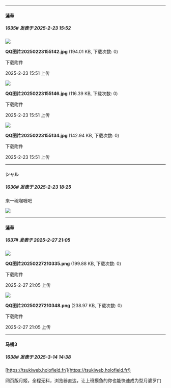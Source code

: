 ﻿
*****

####  蓮華  
##### 1635#       发表于 2025-2-23 15:52

<img src="https://img.saraba1st.com/forum/202502/23/155155cy2wlwwwgpxzz5vy.jpg" referrerpolicy="no-referrer">

<strong>QQ图片20250223155142.jpg</strong> (194.01 KB, 下载次数: 0)

下载附件

2025-2-23 15:51 上传

<img src="https://img.saraba1st.com/forum/202502/23/155155seh3ei9znoyeii7e.jpg" referrerpolicy="no-referrer">

<strong>QQ图片20250223155146.jpg</strong> (116.39 KB, 下载次数: 0)

下载附件

2025-2-23 15:51 上传

<img src="https://img.saraba1st.com/forum/202502/23/155159fnzd8zypfleplxd4.jpg" referrerpolicy="no-referrer">

<strong>QQ图片20250223155134.jpg</strong> (142.94 KB, 下载次数: 0)

下载附件

2025-2-23 15:51 上传


*****

####  シャル  
##### 1636#       发表于 2025-2-23 18:25

来一碗咖喱吧

<img src="https://img.saraba1st.com/forum/202502/20/214751bs70ahsf78sssnyd.jpeg" referrerpolicy="no-referrer">

*****

####  蓮華  
##### 1637#       发表于 2025-2-27 21:05

<img src="https://img.saraba1st.com/forum/202502/27/210539h1ejv8e8t4i123v1.png" referrerpolicy="no-referrer">

<strong>QQ图片20250227210335.png</strong> (199.88 KB, 下载次数: 0)

下载附件

2025-2-27 21:05 上传

<img src="https://img.saraba1st.com/forum/202502/27/210539ssbqjbtlycqvyqkp.png" referrerpolicy="no-referrer">

<strong>QQ图片20250227210348.png</strong> (238.97 KB, 下载次数: 0)

下载附件

2025-2-27 21:05 上传

*****

####  马桶3  
##### 1638#       发表于 2025-3-14 14:38

[https://tsukiweb.holofield.fr/](https://tsukiweb.holofield.fr/)

网页版月姬，全程无料，浏览器直达，让上班摸鱼的你也能快速成为型月婆罗门

